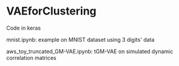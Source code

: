 # VAEforClustering
Code in keras

mnist.ipynb: example on MNIST dataset using 3 digits' data

aws_toy_truncated_GM-VAE.ipynb: tGM-VAE on simulated dynamic correlation matrices
		
